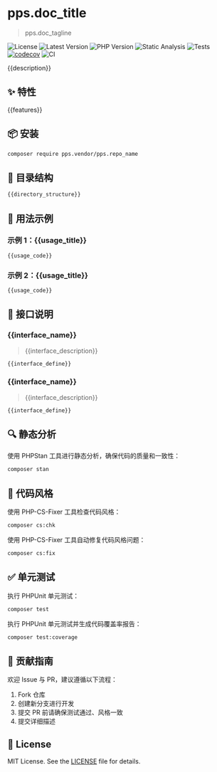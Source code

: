 # pps.doc_title

> pps.doc_tagline

![License](https://img.shields.io/github/license/pps.vendor/pps.repo_name?style=flat-square)
![Latest Version](https://img.shields.io/packagist/v/pps.vendor/pps.repo_name?style=flat-square)
![PHP Version](https://img.shields.io/badge/php-8.2--8.4-blue?style=flat-square)
![Static Analysis](https://img.shields.io/badge/static_analysis-PHPStan-blue?style=flat-square)
![Tests](https://img.shields.io/badge/tests-PHPUnit-brightgreen?style=flat-square)
[![codecov](https://codecov.io/gh/pps.vendor/pps.repo_name/branch/main/graph/badge.svg)](https://codecov.io/gh/pps.vendor/pps.repo_name)
![CI](https://github.com/pps.vendor/pps.repo_name/actions/workflows/ci.yml/badge.svg?style=flat-square)

{{description}}

## ✨ 特性

{{features}}

## 📦 安装

```bash
composer require pps.vendor/pps.repo_name
```

## 📂 目录结构

```txt
{{directory_structure}}
```

## 🚀 用法示例

### 示例 1：{{usage_title}}

```php
{{usage_code}}
```

### 示例 2：{{usage_title}}

```php
{{usage_code}}
```

## 📐 接口说明

### {{interface_name}}

> {{interface_description}}

```php
{{interface_define}}
```

### {{interface_name}}

> {{interface_description}}

```php
{{interface_define}}
```

## 🔍 静态分析

使用 PHPStan 工具进行静态分析，确保代码的质量和一致性：

```bash
composer stan
```

## 🎯 代码风格

使用 PHP-CS-Fixer 工具检查代码风格：

```bash
composer cs:chk
```

使用 PHP-CS-Fixer 工具自动修复代码风格问题：

```bash
composer cs:fix
```

## ✅ 单元测试

执行 PHPUnit 单元测试：

```bash
composer test
```

执行 PHPUnit 单元测试并生成代码覆盖率报告：

```bash
composer test:coverage
```

## 🤝 贡献指南

欢迎 Issue 与 PR，建议遵循以下流程：

1. Fork 仓库
2. 创建新分支进行开发
3. 提交 PR 前请确保测试通过、风格一致
4. 提交详细描述

## 📜 License

MIT License. See the [LICENSE](LICENSE) file for details.
